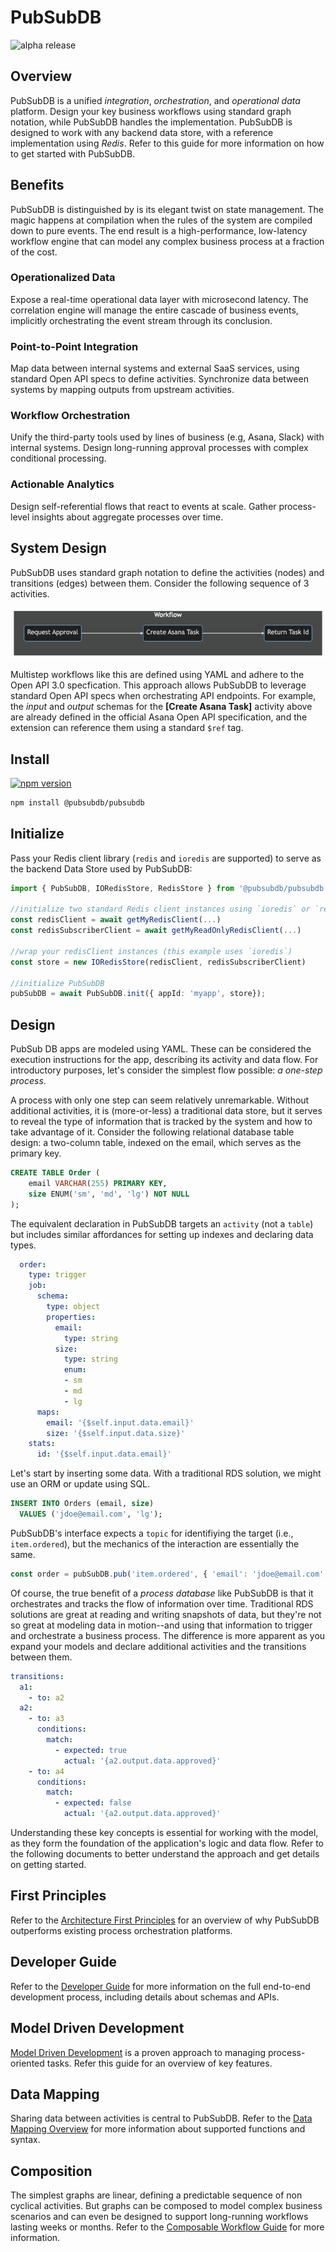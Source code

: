 # PubSubDB
![alpha release](https://img.shields.io/badge/release-alpha-yellow)

## Overview
PubSubDB is a unified *integration*, *orchestration*, and *operational data* platform. Design your key business workflows using standard graph notation, while PubSubDB handles the implementation. PubSubDB is designed to work with any backend data store, with a reference implementation using *Redis*. Refer to this guide for more information on how to get started with PubSubDB.

## Benefits
PubSubDB is distinguished by is its elegant twist on state management. The magic happens at compilation when the rules of the system are compiled down to pure events. The end result is a high-performance, low-latency workflow engine that can model any complex business process at a fraction of the cost.

### Operationalized Data
Expose a real-time operational data layer with microsecond latency. The correlation engine will manage the entire cascade of business events, implicitly orchestrating the event stream through its conclusion.

### Point-to-Point Integration
Map data between internal systems and external SaaS services, using standard Open API specs to define activities. Synchronize data between systems by mapping outputs from upstream activities.

### Workflow Orchestration
Unify the third-party tools used by lines of business (e.g, Asana, Slack) with internal systems. Design long-running approval processes with complex conditional processing.

### Actionable Analytics
Design self-referential flows that react to events at scale. Gather process-level insights about aggregate processes over time.

## System Design
PubSubDB uses standard graph notation to define the activities (nodes) and transitions (edges) between them. Consider the following sequence of 3 activities.

![Multistep Workflow](./docs/img/workflow.png)

Multistep workflows like this are defined using YAML and adhere to the Open API 3.0 specfication. This approach allows PubSubDB to leverage standard Open API specs when orchestrating API endpoints. For example, the *input* and *output* schemas for the **[Create Asana Task]** activity above are already defined in the official Asana Open API specification, and the extension can reference them using a standard `$ref` tag.

## Install
[![npm version](https://badge.fury.io/js/%40pubsubdb%2Fpubsubdb.svg)](https://badge.fury.io/js/%40pubsubdb%2Fpubsubdb)

```sh
npm install @pubsubdb/pubsubdb
```

## Initialize
Pass your Redis client library (`redis` and `ioredis` are supported) to serve as the backend Data Store used by PubSubDB:

```ts
import { PubSubDB, IORedisStore, RedisStore } from '@pubsubdb/pubsubdb';

//initialize two standard Redis client instances using `ioredis` or `redis`
const redisClient = await getMyRedisClient(...)
const redisSubscriberClient = await getMyReadOnlyRedisClient(...)

//wrap your redisClient instances (this example uses `ioredis`)
const store = new IORedisStore(redisClient, redisSubscriberClient)

//initialize PubSubDB
pubSubDB = await PubSubDB.init({ appId: 'myapp', store});
```

## Design
PubSub DB apps are modeled using YAML. These can be considered the execution instructions for the app, describing its activity and data flow. For introductory purposes, let's consider the simplest flow possible: *a one-step process*. 

A process with only one step can seem relatively unremarkable. Without additional activities, it is (more-or-less) a traditional data store,  but it serves to reveal the type of information that is tracked by the system and how to take advantage of it. Consider the following relational database table design: a two-column table, indexed on the email, which serves as the primary key.

```sql
CREATE TABLE Order (
    email VARCHAR(255) PRIMARY KEY,
    size ENUM('sm', 'md', 'lg') NOT NULL
);
```

The equivalent declaration in PubSubDB targets an `activity` (not a `table`) but includes similar affordances for setting up indexes and declaring data types. 

```yaml
  order:
    type: trigger
    job:
      schema:
        type: object
        properties:
          email:
            type: string
          size:
            type: string
            enum:
            - sm
            - md
            - lg
      maps:
        email: '{$self.input.data.email}'
        size: '{$self.input.data.size}'
    stats:
      id: '{$self.input.data.email}'
```

Let's start by inserting some data. With a traditional RDS solution, we might use an ORM or update using SQL.

```sql
INSERT INTO Orders (email, size) 
  VALUES ('jdoe@email.com', 'lg');
```

PubSubDB's interface expects a `topic` for identifiying the target (i.e., `item.ordered`), but the mechanics of the interaction are essentially the same.

```ts
const order = pubSubDB.pub('item.ordered', { 'email': 'jdoe@email.com', 'size': 'lg' });
```

Of course, the true benefit of a *process database* like PubSubDB is that it orchestrates and tracks the flow of information over time. Traditional RDS solutions are great at reading and writing snapshots of data, but they're not so great at modeling data in motion--and using that information to trigger and orchestrate a business process. The difference is more apparent as you expand your models and declare additional activities and the transitions between them.

```yaml
transitions:
  a1:
    - to: a2
  a2:
    - to: a3
      conditions:
        match:
          - expected: true
            actual: '{a2.output.data.approved}'
    - to: a4
      conditions:
        match:
          - expected: false
            actual: '{a2.output.data.approved}'
```

Understanding these key concepts is essential for working with the model, as they form the foundation of the application's logic and data flow. Refer to the following documents to better understand the approach and get details on getting started.

## First Principles
Refer to the [Architecture First Principles](./docs/architecture.md) for an overview of why PubSubDB outperforms existing process orchestration platforms.

## Developer Guide
Refer to the [Developer Guide](./docs/developer_guide.md) for more information on the full end-to-end development process, including details about schemas and APIs.

## Model Driven Development
[Model Driven Development](./docs/model_driven_development.md) is a proven approach to managing process-oriented tasks. Refer this guide for an overview of key features.

## Data Mapping
Sharing data between activities is central to PubSubDB. Refer to the [Data Mapping Overview](./docs/data_mapping.md) for more information about supported functions and syntax.

## Composition
The simplest graphs are linear, defining a predictable sequence of non cyclical activities. But graphs can be composed to model complex business scenarios and can even be designed to support long-running workflows lasting weeks or months. Refer to the [Composable Workflow Guide](./docs/composable_workflow.md) for more information.
